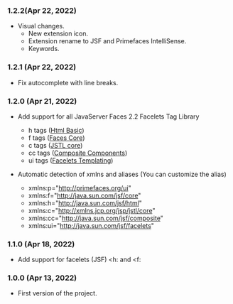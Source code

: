 ### 1.2.2(Apr 22, 2022)
* Visual changes.
    * New extension icon.
    * Extension rename to JSF and Primefaces IntelliSense.
    * Keywords.

### 1.2.1 (Apr 22, 2022)
* Fix autocomplete with line breaks.

### 1.2.0 (Apr 21, 2022)
* Add support for all JavaServer Faces 2.2 Facelets Tag Library
    *  h tags ([Html Basic](https://docs.oracle.com/javaee/7/javaserver-faces-2-2/vdldocs-facelets/h/tld-frame.html))
    *  f tags ([Faces Core](https://docs.oracle.com/javaee/7/javaserver-faces-2-2/vdldocs-facelets/f/tld-frame.html))
    *  c tags ([JSTL core](https://docs.oracle.com/javaee/7/javaserver-faces-2-2/vdldocs-facelets/c/tld-frame.html))
    *  cc tags ([Composite Components](https://docs.oracle.com/javaee/7/javaserver-faces-2-2/vdldocs-facelets/cc/tld-frame.html))
    *  ui tags ([Facelets Templating](https://docs.oracle.com/javaee/7/javaserver-faces-2-2/vdldocs-facelets/ui/tld-frame.html))

* Automatic detection of xmlns and aliases (You can customize the alias)
    * xmlns:p="http://primefaces.org/ui"
    * xmlns:f="http://java.sun.com/jsf/core"
    * xmlns:h="http://java.sun.com/jsf/html"
    * xmlns:c="http://xmlns.jcp.org/jsp/jstl/core"
    * xmlns:cc="http://java.sun.com/jsf/composite"
    * xmlns:ui="http://java.sun.com/jsf/facelets"

### 1.1.0 (Apr 18, 2022)
* Add support for facelets (JSF) <h: and <f:


### 1.0.0 (Apr 13, 2022)
* First version of the project.
